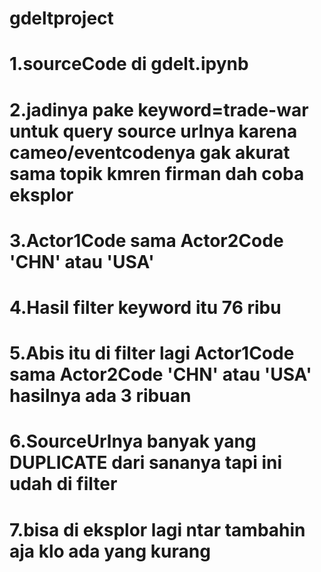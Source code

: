 # gdeltproject
# 1.sourceCode di gdelt.ipynb
# 2.jadinya pake keyword=trade-war untuk query source urlnya karena cameo/eventcodenya gak akurat sama topik kmren firman dah coba eksplor
# 3.Actor1Code sama Actor2Code 'CHN' atau 'USA'
# 4.Hasil filter keyword itu 76 ribu
# 5.Abis itu di filter lagi Actor1Code sama Actor2Code 'CHN' atau 'USA' hasilnya ada 3 ribuan
# 6.SourceUrlnya banyak yang DUPLICATE dari sananya tapi ini udah di filter
# 7.bisa di eksplor lagi ntar tambahin aja klo ada yang kurang

